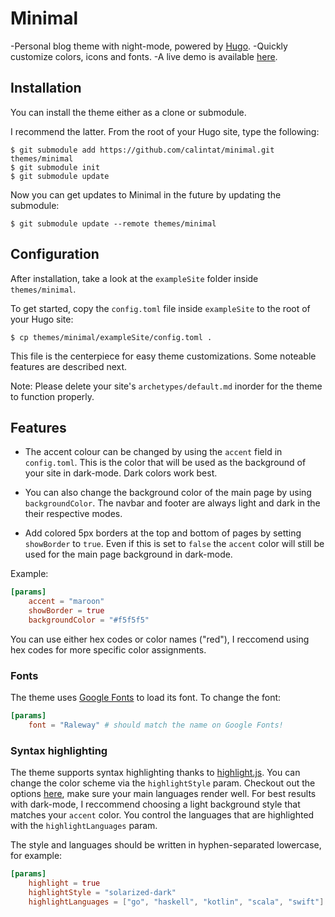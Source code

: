 # Minimal

-Personal blog theme with night-mode, powered by [Hugo](https://gohugo.io).
-Quickly customize colors, icons and fonts.
-A live demo is available [here](https://themes.gohugo.io/theme/minimal/).

## Installation

You can install the theme either as a clone or submodule.

I recommend the latter. From the root of your Hugo site, type the following:

```
$ git submodule add https://github.com/calintat/minimal.git themes/minimal
$ git submodule init
$ git submodule update
```

Now you can get updates to Minimal in the future by updating the submodule:

```
$ git submodule update --remote themes/minimal
```

## Configuration

After installation, take a look at the `exampleSite` folder inside `themes/minimal`.

To get started, copy the `config.toml` file inside `exampleSite` to the root of your Hugo site:

```
$ cp themes/minimal/exampleSite/config.toml .
```

This file is the centerpiece for easy theme customizations. Some noteable features are described next.

Note: Please delete your site's `archetypes/default.md` inorder for the theme to function properly.

## Features

- The accent colour can be changed by using the `accent` field in `config.toml`. This is the color that will be used as the background of your site in dark-mode. Dark colors work best.

- You can also change the background color of the main page by using `backgroundColor`. The navbar and footer are always light and dark in the their respective modes.

- Add colored 5px borders at the top and bottom of pages by setting `showBorder` to `true`. Even if this is set to `false` the `accent` color will still be used for the main page background in dark-mode.

Example:
```toml
[params]
    accent = "maroon"
    showBorder = true
    backgroundColor = "#f5f5f5"
```
You can use either hex codes or color names ("red"), I reccomend using hex codes for more specific color assignments.

### Fonts

The theme uses [Google Fonts](https://fonts.google.com) to load its font. To change the font:

```toml
[params]
    font = "Raleway" # should match the name on Google Fonts!
```

### Syntax highlighting

The theme supports syntax highlighting thanks to [highlight.js](https://highlightjs.org). You can change the color scheme via the `highlightStyle` param. Checkout out the options [here](https://highlightjs.org/static/demo/), make sure your main languages render well. For best results with dark-mode, I reccommend choosing a light background style that matches your `accent` color. You control the languages that are highlighted with the `highlightLanguages` param.

The style and languages should be written in hyphen-separated lowercase, for example:

```toml
[params]
    highlight = true
    highlightStyle = "solarized-dark"
    highlightLanguages = ["go", "haskell", "kotlin", "scala", "swift"]
```




